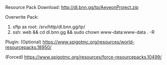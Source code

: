 Resource Pack Download: http://dl.bnn.gg/tp/AeveonProject.zip

Overwrite Pack:
 1. sftp as root: /srv/http/dl.bnn.gg/tp/
 2. ssh: web && cd dl.bnn.gg && sudo chown www-data:www-data . -R
 
 
Plugin: 
(Optional)
https://www.spigotmc.org/resources/world-resourcepacks.18950/

(Forced)
https://www.spigotmc.org/resources/force-resourcepacks.10499/

